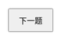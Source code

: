 <!DOCTYPE html>
<html lang="zh">
<head>
  <meta charset="UTF-8">
  <title>动态问卷 - 单题显示 （15题库中随机选12题，白色界面）</title>
  <style>
    /* 全屏并禁止滚动，整体背景设置为白色 */
    html, body {
      margin: 0;
      padding: 0;
      overflow: hidden;
      width: 100%;
      height: 100%;
      font-family: Arial, sans-serif;
      background: #fff;
    }
    /* 容器背景也设为白色 */
    #container {
      width: 100vw;
      height: 100vh;
      display: flex;
      flex-direction: column;
      justify-content: center;
      align-items: center;
      background: #fff;
      box-sizing: border-box;
      text-align: center;
      padding: 20px;
    }
    /* 问题显示区域：纯白，无边框无阴影 */
    .question-box {
      background: #fff;
      padding: 20px;
      width: 80%;
      max-width: 600px;
      text-align: left;
      box-sizing: border-box;
    }
    .question-box h2 {
      font-size: 20px;
      margin: 0 0 15px 0;
    }
    .options {
      margin-top: 10px;
    }
    .option-label {
      display: block;
      margin-bottom: 10px;
      font-size: 16px;
    }
    /* 导航按钮区 */
    .nav-buttons {
      margin-top: 20px;
      display: flex;
      justify-content: space-between;
      width: 80%;
      max-width: 600px;
      box-sizing: border-box;
    }
    button {
      padding: 10px 20px;
      font-size: 16px;
      cursor: pointer;
    }
    /* 结果展示区域也采用白色背景 */
    #resultContainer {
      margin-top: 20px;
      background: #fff;
      padding: 10px;
      max-width: 600px;
      width: 80%;
      text-align: left;
      box-sizing: border-box;
    }
  </style>
</head>
<body>
  <div id="container">
    <div id="questionContainer" class="question-box">
      <!-- 当前问题显示处 -->
    </div>
    <div class="nav-buttons">
      <button id="prevButton" style="display: none;">上一题</button>
      <button id="nextButton">下一题</button>
    </div>
    <div id="resultContainer" style="display: none;"></div>
  </div>
  
  <script>
    // Fisher-Yates 洗牌算法
    function shuffle(array) {
      for (let i = array.length - 1; i > 0; i--) {
        let j = Math.floor(Math.random() * (i + 1));
        [array[i], array[j]] = [array[j], array[i]];
      }
    }
    
    // 定义 15 道问卷题目（注意：所有题目均聚焦内在体验、思维方式和情感倾向，不涉及颜色、场景或视觉图片特征）
    const allQuestions = [
      {
        id: 1,
        questionText: "在独处静思时，你的内在体验更接近哪种状态？",
        options: [
          { optionText: "平和稳重，心如止水", geneWeights: { "PAX3": 0.25, "EDAR": 0.20, "MC1R": 0.15 } },
          { optionText: "理性冷静，深藏智慧", geneWeights: { "RUNX2": 0.20, "OCA2/HERC2": 0.25, "SLC24A5": 0.15 } },
          { optionText: "温暖活跃，充满朝气", geneWeights: { "TBX15": 0.20, "SOX9": 0.20, "BMP2": 0.15 } },
          { optionText: "内心矛盾，情感复杂", geneWeights: { "DCHS2": 0.20, "SLC45A2": 0.15, "GDF6": 0.15 } }
        ]
      },
      {
        id: 2,
        questionText: "面对未来的不确定性时，你更倾向于采取哪种应对策略？",
        options: [
          { optionText: "积极规划，提前筹备", geneWeights: { "RUNX2": 0.20, "EDAR": 0.15, "OCA2/HERC2": 0.15 } },
          { optionText: "顺其自然，信赖直觉", geneWeights: { "PAX3": 0.20, "SOX9": 0.15, "MC1R": 0.10 } },
          { optionText: "勇于突破，冒险探索", geneWeights: { "TBX15": 0.25, "SLC24A5": 0.10, "BMP2": 0.15 } },
          { optionText: "谨慎行事，稳扎稳打", geneWeights: { "DCHS2": 0.20, "SLC45A2": 0.15, "GDF6": 0.15 } }
        ]
      },
      {
        id: 3,
        questionText: "结束一天忙碌后，你通常采用何种方式放松身心？",
        options: [
          { optionText: "安静阅读，沉浸书香", geneWeights: { "RUNX2": 0.15, "EDAR": 0.20, "BMP2": 0.10 } },
          { optionText: "积极运动，释放能量", geneWeights: { "MC1R": 0.15, "SLC24A5": 0.20, "TBX15": 0.10 } },
          { optionText: "独自沉思，整理思绪", geneWeights: { "SLC45A2": 0.20, "OCA2/HERC2": 0.15, "GDF6": 0.10 } },
          { optionText: "与友交谈，分享心情", geneWeights: { "PAX3": 0.15, "SOX9": 0.20, "DCHS2": 0.10 } }
        ]
      },
      {
        id: 4,
        questionText: "面对重大决策时，你通常依赖哪种方式作出决定？",
        options: [
          { optionText: "依靠直觉，快速抉择", geneWeights: { "SOX9": 0.20, "EDAR": 0.15, "GDF6": 0.10 } },
          { optionText: "运用逻辑，仔细分析", geneWeights: { "RUNX2": 0.25, "TBX15": 0.15, "BMP2": 0.10 } },
          { optionText: "参考他人意见，群策群力", geneWeights: { "PAX3": 0.20, "MC1R": 0.15, "SLC24A5": 0.10 } },
          { optionText: "敢于冒险，尝试试错", geneWeights: { "DCHS2": 0.20, "SLC45A2": 0.15, "OCA2/HERC2": 0.10 } }
        ]
      },
      {
        id: 5,
        questionText: "在面对挑战和压力时，你的内在动力通常以何种方式表现？",
        options: [
          { optionText: "保持冷静，坚持不懈", geneWeights: { "TBX15": 0.20, "SOX9": 0.15, "EDAR": 0.10 } },
          { optionText: "乐观向上，积极转化", geneWeights: { "MC1R": 0.20, "OCA2/HERC2": 0.15, "SLC24A5": 0.10 } },
          { optionText: "深思熟虑，稳中求变", geneWeights: { "RUNX2": 0.20, "BMP2": 0.15, "SLC45A2": 0.10 } },
          { optionText: "果断行动，迎难而上", geneWeights: { "PAX3": 0.20, "DCHS2": 0.15, "GDF6": 0.10 } }
        ]
      },
      {
        id: 6,
        questionText: "你是否经常会突然获得灵感，找到解决问题的新思路？",
        options: [
          { optionText: "总是灵感不断，思路清晰", geneWeights: { "TBX15": 0.20, "EDAR": 0.15, "GDF6": 0.10 } },
          { optionText: "偶尔闪现新颖想法", geneWeights: { "RUNX2": 0.15, "SLC24A5": 0.20, "BMP2": 0.10 } },
          { optionText: "较少有灵感迸发", geneWeights: { "PAX3": 0.15, "MC1R": 0.20, "SOX9": 0.10 } },
          { optionText: "几乎依赖传统方法", geneWeights: { "DCHS2": 0.15, "SLC45A2": 0.20, "OCA2/HERC2": 0.10 } }
        ]
      },
      {
        id: 7,
        questionText: "在决策过程中，你更倾向于采用哪种思维方式？",
        options: [
          { optionText: "思维稳健，步调一致", geneWeights: { "RUNX2": 0.20, "EDAR": 0.15, "BMP2": 0.10 } },
          { optionText: "迅速决断，凭直觉判断", geneWeights: { "MC1R": 0.20, "TBX15": 0.15, "SLC24A5": 0.10 } },
          { optionText: "反复推敲，深思熟虑", geneWeights: { "PAX3": 0.20, "SOX9": 0.15, "GDF6": 0.10 } },
          { optionText: "思维波动，多变不定", geneWeights: { "DCHS2": 0.20, "SLC45A2": 0.15, "OCA2/HERC2": 0.10 } }
        ]
      },
      {
        id: 8,
        questionText: "对于新事物和未知领域，你通常持怎样的态度？",
        options: [
          { optionText: "主动探索，乐于尝试", geneWeights: { "TBX15": 0.20, "EDAR": 0.15, "SLC24A5": 0.10 } },
          { optionText: "偶尔尝试，但偏向保守", geneWeights: { "PAX3": 0.20, "MC1R": 0.15, "SLC45A2": 0.10 } },
          { optionText: "倾向稳定，鲜少冒险", geneWeights: { "RUNX2": 0.20, "OCA2/HERC2": 0.15, "BMP2": 0.10 } },
          { optionText: "极力避免风险，谨慎行事", geneWeights: { "DCHS2": 0.20, "SOX9": 0.15, "GDF6": 0.10 } }
        ]
      },
      {
        id: 9,
        questionText: "如果用一个抽象概念来代表你最核心的内在特质，你会选择哪种？",
        options: [
          { optionText: "坚守信念，持之以恒", geneWeights: { "RUNX2": 0.15, "EDAR": 0.20, "BMP2": 0.10 } },
          { optionText: "内敛智慧，深藏不露", geneWeights: { "PAX3": 0.15, "TBX15": 0.20, "SOX9": 0.10 } },
          { optionText: "生气勃勃，充满活力", geneWeights: { "MC1R": 0.15, "SLC24A5": 0.20, "OCA2/HERC2": 0.10 } },
          { optionText: "灵活多变，持续成长", geneWeights: { "DCHS2": 0.15, "SLC45A2": 0.20, "GDF6": 0.10 } }
        ]
      },
      {
        id: 10,
        questionText: "当面对困难时，你是否会自发找到新的解决方案？",
        options: [
          { optionText: "总能迅速破局，迎刃而解", geneWeights: { "TBX15": 0.20, "EDAR": 0.15, "OCA2/HERC2": 0.10 } },
          { optionText: "偶有新想法，能带来突破", geneWeights: { "PAX3": 0.20, "MC1R": 0.15, "SLC24A5": 0.10 } },
          { optionText: "较少依赖创新，偏好传统", geneWeights: { "RUNX2": 0.20, "SLC45A2": 0.15, "BMP2": 0.10 } },
          { optionText: "完全依赖传统方法，不轻易变动", geneWeights: { "DCHS2": 0.20, "SOX9": 0.15, "GDF6": 0.10 } }
        ]
      },
      {
        id: 11,
        questionText: "对于未来的发展，你希望自己的人生呈现怎样的进程？",
        options: [
          { optionText: "有条不紊，稳步前行", geneWeights: { "RUNX2": 0.15, "EDAR": 0.20, "BMP2": 0.10 } },
          { optionText: "不断突破，充满创新", geneWeights: { "PAX3": 0.15, "TBX15": 0.20, "SOX9": 0.10 } },
          { optionText: "深思熟虑，务实稳重", geneWeights: { "MC1R": 0.15, "SLC24A5": 0.20, "OCA2/HERC2": 0.10 } },
          { optionText: "迎接挑战，追求极致", geneWeights: { "DCHS2": 0.15, "SLC45A2": 0.20, "GDF6": 0.10 } }
        ]
      },
      {
        id: 12,
        questionText: "将你的一段重要经历概括为一种内在体验，你认为它更像哪种过程？",
        options: [
          { optionText: "庄重严肃，充满仪式感", geneWeights: { "RUNX2": 0.20, "EDAR": 0.15, "TBX15": 0.10 } },
          { optionText: "温和流畅，令人共鸣", geneWeights: { "PAX3": 0.20, "MC1R": 0.15, "SOX9": 0.10 } },
          { optionText: "神秘复杂，引人深思", geneWeights: { "DCHS2": 0.20, "SLC45A2": 0.15, "OCA2/HERC2": 0.10 } },
          { optionText: "孤立自省，深思熟虑", geneWeights: { "GDF6": 0.20, "BMP2": 0.15, "SLC24A5": 0.10 } }
        ]
      },
      // 以下三题为新增的，总共15题
      {
        id: 13,
        questionText: "在与他人交流时，你更倾向于展现哪种内在品质？",
        options: [
          { optionText: "自信果敢", geneWeights: { "KITLG": 0.20, "TYR": 0.15, "PAX3": 0.10 } },
          { optionText: "温柔体贴", geneWeights: { "IRF4": 0.20, "MC1R": 0.15, "BNC2": 0.10 } },
          { optionText: "明智理性", geneWeights: { "ASIP": 0.20, "MITF": 0.15, "SLC24A5": 0.10 } },
          { optionText: "独立创新", geneWeights: { "TYRP1": 0.20, "OCA2/HERC2": 0.15, "DCHS2": 0.10 } }
        ]
      },
      {
        id: 14,
        questionText: "如果你的个性能够以诗表达，你更认同哪种风格的诗句？",
        options: [
          { optionText: "激昂慷慨、气势磅礴", geneWeights: { "RUNX2": 0.15, "EDAR": 0.15, "KITLG": 0.10 } },
          { optionText: "柔情细腻、娓娓动听", geneWeights: { "PAX3": 0.15, "SOX9": 0.20, "IRF4": 0.10 } },
          { optionText: "简洁现代、直白真挚", geneWeights: { "TBX15": 0.15, "SLC45A2": 0.20, "MITF": 0.10 } },
          { optionText: "玄妙深邃、隐约含蓄", geneWeights: { "DCHS2": 0.15, "GDF6": 0.20, "TYR": 0.10 } }
        ]
      },
      {
        id: 15,
        questionText: "在人群中，你觉得自己最突出的内在特质是什么？",
        options: [
          { optionText: "卓越领导力", geneWeights: { "RUNX2": 0.20, "KITLG": 0.15, "TYRP1": 0.10 } },
          { optionText: "亲和力与温暖", geneWeights: { "PAX3": 0.20, "MC1R": 0.15, "ASIP": 0.10 } },
          { optionText: "独立思考和创新", geneWeights: { "TBX15": 0.20, "SOX9": 0.15, "MITF": 0.10 } },
          { optionText: "敏锐观察与洞察", geneWeights: { "DCHS2": 0.20, "SLC45A2": 0.15, "OCA2/HERC2": 0.10 } }
        ]
      }
    ];
    
    // 随机排列整个题库
    shuffle(allQuestions);
    // 从 15 道题目中随机选取 12 道作为本次问卷
    const questions = allQuestions.slice(0, 12);
    
    // 对每道题的选项也进行随机排列
    questions.forEach(q => shuffle(q.options));
    
    // 用于存储用户答案的数组
    const userAnswers = new Array(questions.length).fill(null);
    let currentQuestionIndex = 0;
    
    // 渲染当前题目
    function renderCurrentQuestion() {
      const container = document.getElementById("questionContainer");
      container.innerHTML = "";
      const currentQ = questions[currentQuestionIndex];
      // 显示题号和题目内容
      const header = document.createElement("h2");
      header.textContent = `题目 ${currentQuestionIndex + 1}: ${currentQ.questionText}`;
      container.appendChild(header);
      // 显示选项
      const optionsDiv = document.createElement("div");
      optionsDiv.className = "options";
      currentQ.options.forEach((option, index) => {
        const label = document.createElement("label");
        label.className = "option-label";
        const radio = document.createElement("input");
        radio.type = "radio";
        radio.name = "question_" + currentQ.id;
        radio.value = index;
        if (userAnswers[currentQuestionIndex] === index) {
          radio.checked = true;
        }
        label.appendChild(radio);
        label.appendChild(document.createTextNode(" " + option.optionText));
        optionsDiv.appendChild(label);
      });
      container.appendChild(optionsDiv);
      updateNavButtons();
    }
    
    // 更新导航按钮显示（显示“上一题”与“下一题”或“提交”）
    function updateNavButtons() {
      const prevButton = document.getElementById("prevButton");
      const nextButton = document.getElementById("nextButton");
      prevButton.style.display = currentQuestionIndex > 0 ? "inline-block" : "none";
      nextButton.textContent = (currentQuestionIndex === questions.length - 1) ? "提交" : "下一题";
    }
    
    // 保存当前题目的答案
    function saveCurrentAnswer() {
      const radios = document.getElementsByName("question_" + questions[currentQuestionIndex].id);
      let selected = null;
      for (let radio of radios) {
        if (radio.checked) {
          selected = parseInt(radio.value);
          break;
        }
      }
      userAnswers[currentQuestionIndex] = selected;
    }
    
    // 导航按钮事件
    document.getElementById("prevButton").addEventListener("click", function() {
      saveCurrentAnswer();
      if (currentQuestionIndex > 0) {
        currentQuestionIndex--;
        renderCurrentQuestion();
      }
    });
    
    document.getElementById("nextButton").addEventListener("click", function() {
      saveCurrentAnswer();
      if (userAnswers[currentQuestionIndex] === null) {
        alert("请先选择一个选项！");
        return;
      }
      if (currentQuestionIndex < questions.length - 1) {
        currentQuestionIndex++;
        renderCurrentQuestion();
      } else {
        processSubmission();
      }
    });
    
    // 提交处理：累计答案中各选项对应的基因权重，并显示结果
    function processSubmission() {
      let geneResults = {};
      const fullGeneList = [
        "PAX3", "EDAR", "MC1R", "RUNX2", "OCA2/HERC2", "SLC24A5",
        "TBX15", "SOX9", "BMP2", "DCHS2", "SLC45A2", "GDF6",
        "BNC2", "KITLG", "IRF4", "TYR", "TYRP1", "ASIP", "MITF"
      ];
      fullGeneList.forEach(gene => { geneResults[gene] = 0; });
      
      questions.forEach((q, qIndex) => {
        const answerIndex = userAnswers[qIndex];
        if (answerIndex !== null) {
          const selectedOption = q.options[answerIndex];
          for (const gene in selectedOption.geneWeights) {
            geneResults[gene] += selectedOption.geneWeights[gene];
          }
        }
      });
      
      // 隐藏问卷区域和导航按钮
      document.getElementById("questionContainer").style.display = "none";
      document.querySelector(".nav-buttons").style.display = "none";
      
      // 显示结果
      const resultContainer = document.getElementById("resultContainer");
      let html = "<h2>问卷结果（基因权重累计）</h2><ul>";
      for (const gene in geneResults) {
        html += `<li>${gene}: ${geneResults[gene].toFixed(2)}</li>`;
      }
      html += "</ul>";
      resultContainer.innerHTML = html;
      resultContainer.style.display = "block";
    }
    
    // 初次渲染当前题目
    renderCurrentQuestion();
  </script>
</body>
</html>